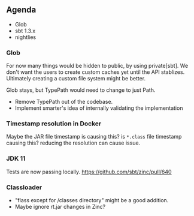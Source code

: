 ## Agenda

- Glob
- sbt 1.3.x
- nightlies

### Glob

For now many things would be hidden to public, by using private[sbt].
We don't want the users to create custom caches yet until the API stablizes.
Ultimately creating a custom file system might be better.

Glob stays, but TypePath would need to change to just Path.

- Remove TypePath out of the codebase.
- Implement smarter's idea of internally validating the implementation

### Timestamp resolution in Docker

Maybe the JAR file timestamp is causing this?
is `*.class` file timestamp causing this?
reducing the resolution can cause issue.

### JDK 11

Tests are now passing locally.
https://github.com/sbt/zinc/pull/640

### Classloader

- "flass except for /classes directory" might be a good addition.
- Maybe ignore rt.jar changes in Zinc?


